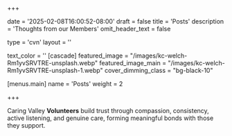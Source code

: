 +++

date = '2025-02-08T16:00:52-08:00'
draft = false
title = 'Posts'
description = 'Thoughts from our Members'
omit_header_text = false

type = 'cvn'
layout = ''

text_color = ''
[cascade]
  featured_image = "/images/kc-welch-Rm1yvSRVTRE-unsplash.webp"
  featured_image_main = "/images/kc-welch-Rm1yvSRVTRE-unsplash-1.webp"
  cover_dimming_class = "bg-black-10"

[menus.main]
  name = 'Posts'
  weight = 2

+++

Caring Valley **Volunteers** build trust through compassion, consistency, active listening, and genuine care, forming meaningful bonds with those they support.
